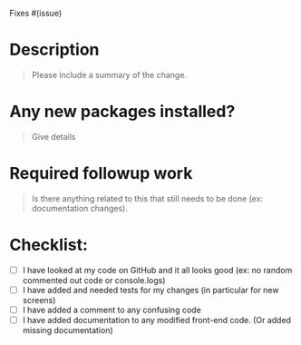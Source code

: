 Fixes #(issue)

# Description

> Please include a summary of the change.

# Any new packages installed?

> Give details

# Required followup work

> Is there anything related to this that still needs to be done (ex: documentation changes).

# Checklist:

- [ ] I have looked at my code on GitHub and it all looks good (ex: no random commented out code or console.logs)
- [ ] I have added and needed tests for my changes (in particular for new screens)
- [ ] I have added a comment to any confusing code
- [ ] I have added documentation to any modified front-end code. (Or added missing documentation)
